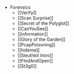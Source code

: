 - Forensics
	- [[Verify]]
	- [[Scan Surprise]]
	- [[Secret of the Polyglot]]
	- [[CanYouSee]]
	- [[information]]
	- [[Glory of the Garden]]
	- [[PcapPoisoning]]
	- [[hideme]]
	- [[Sleuthkit Intro]]
	- [[FIndAndOpen]]
	- [[St3g0]]
	